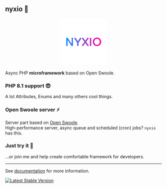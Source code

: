 ## nyxio 🚀 
<p align="center">
  <img src="https://github.com/nyxio-php/.github/blob/main/profile/logo.png?raw=true" width="150"/>
</p>
  

Async PHP **microframework** based on Open Swoole.

### PHP 8.1 support 😎
A lot Attributes, Enums and many others cool things.


### Open Swoole server ⚡️
Server part based on [Open Swoole](https://openswoole.com/docs). 
<br>High-performance server, async queue and scheduled (cron) jobs? `nyxio` has this.


### Just try it 🌈
...or join me and help create comfortable framework for developers.

<hr/>

See [documentation](https://github.com/nyxio-php/docs) for more information.



[![Latest Stable Version](http://poser.pugx.org/nyxio/nyxio/v)](https://packagist.org/packages/nyxio/nyxio)
